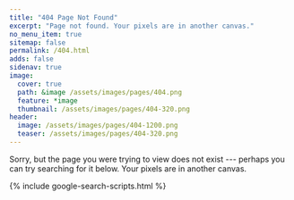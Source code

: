 ```yaml
---
title: "404 Page Not Found"
excerpt: "Page not found. Your pixels are in another canvas."
no_menu_item: true
sitemap: false
permalink: /404.html
adds: false
sidenav: true
image:
  cover: true
  path: &image /assets/images/pages/404.png
  feature: *image
  thumbnail: /assets/images/pages/404-320.png
header:
  image: /assets/images/pages/404-1200.png
  teaser: /assets/images/pages/404-320.png
---
```


Sorry, but the page you were trying to view does not exist --- perhaps you can try searching for it below. Your pixels are in another canvas.

{% include google-search-scripts.html %}
